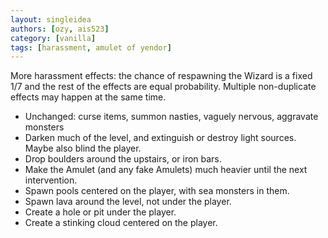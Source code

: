 ```yaml
---
layout: singleidea
authors: [ozy, ais523]
category: [vanilla]
tags: [harassment, amulet of yendor]
---
```

More harassment effects: the chance of respawning the Wizard is a fixed 1/7 and the rest of the effects are equal probability. Multiple non-duplicate effects may happen at the same time.
* Unchanged: curse items, summon nasties, vaguely nervous, aggravate monsters
* Darken much of the level, and extinguish or destroy light sources. Maybe also blind the player.
* Drop boulders around the upstairs, or iron bars.
* Make the Amulet (and any fake Amulets) much heavier until the next intervention.
* Spawn pools centered on the player, with sea monsters in them.
* Spawn lava around the level, not under the player.
* Create a hole or pit under the player.
* Create a stinking cloud centered on the player.

